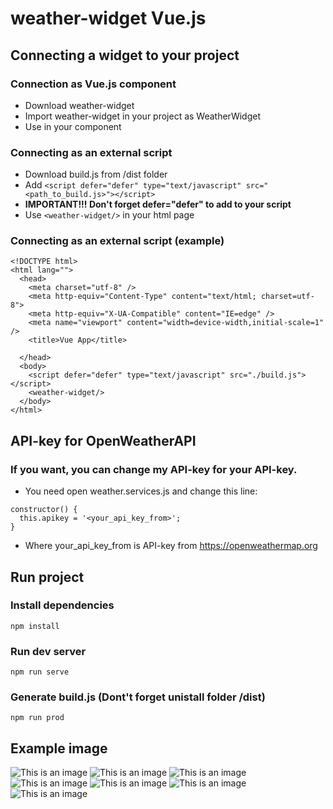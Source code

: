 # weather-widget Vue.js

## Connecting a widget to your project
### Connection as Vue.js component


- Download weather-widget
- Import weather-widget in your project as WeatherWidget
- Use <WeatherWidget/> in your component


### Connecting as an external script

- Download build.js from /dist folder
- Add ```<script defer="defer" type="text/javascript" src="<path_to_build.js>"></script>```
- **IMPORTANT!!! Don't forget defer="defer" to add to your script**
- Use ```<weather-widget/>``` in your html page


### Connecting as an external script (example)
```
<!DOCTYPE html>
<html lang="">
  <head>
    <meta charset="utf-8" />
    <meta http-equiv="Content-Type" content="text/html; charset=utf-8">
    <meta http-equiv="X-UA-Compatible" content="IE=edge" />
    <meta name="viewport" content="width=device-width,initial-scale=1" />
    <title>Vue App</title>
    
  </head>
  <body>
    <script defer="defer" type="text/javascript" src="./build.js"></script>
    <weather-widget/>
  </body>
</html>
```

## API-key for OpenWeatherAPI
### If you want, you can change my API-key for your API-key.

- You need open weather.services.js and change this line:
```
constructor() {
  this.apikey = '<your_api_key_from>';
}
```
- Where your_api_key_from is API-key from https://openweathermap.org

## Run project
### Install dependencies 
```
npm install
```
### Run dev server
```
npm run serve
```
### Generate build.js (Dont't forget unistall folder /dist)
```
npm run prod
```


## Example image

![This is an image](https://github.com/SilentiumN/weather-widget/blob/38ae5dac692b156ab2831ccc1b9ced677ac0acd8/ReadmeIMG/%D0%A1%D0%BD%D0%B8%D0%BC%D0%BE%D0%BA%20%D1%8D%D0%BA%D1%80%D0%B0%D0%BD%D0%B0%202022-08-15%20%D0%B2%2015.49.52.png)
![This is an image](https://github.com/SilentiumN/weather-widget/blob/38ae5dac692b156ab2831ccc1b9ced677ac0acd8/ReadmeIMG/%D0%A1%D0%BD%D0%B8%D0%BC%D0%BE%D0%BA%20%D1%8D%D0%BA%D1%80%D0%B0%D0%BD%D0%B0%202022-08-15%20%D0%B2%2015.50.09.png)
![This is an image](https://github.com/SilentiumN/weather-widget/blob/38ae5dac692b156ab2831ccc1b9ced677ac0acd8/ReadmeIMG/%D0%A1%D0%BD%D0%B8%D0%BC%D0%BE%D0%BA%20%D1%8D%D0%BA%D1%80%D0%B0%D0%BD%D0%B0%202022-08-15%20%D0%B2%2016.08.07.png)
![This is an image](https://github.com/SilentiumN/weather-widget/blob/38ae5dac692b156ab2831ccc1b9ced677ac0acd8/ReadmeIMG/%D0%A1%D0%BD%D0%B8%D0%BC%D0%BE%D0%BA%20%D1%8D%D0%BA%D1%80%D0%B0%D0%BD%D0%B0%202022-08-15%20%D0%B2%2016.08.28.png)
![This is an image](https://github.com/SilentiumN/weather-widget/blob/38ae5dac692b156ab2831ccc1b9ced677ac0acd8/ReadmeIMG/%D0%A1%D0%BD%D0%B8%D0%BC%D0%BE%D0%BA%20%D1%8D%D0%BA%D1%80%D0%B0%D0%BD%D0%B0%202022-08-15%20%D0%B2%2016.08.44.png)
![This is an image](https://github.com/SilentiumN/weather-widget/blob/38ae5dac692b156ab2831ccc1b9ced677ac0acd8/ReadmeIMG/%D0%A1%D0%BD%D0%B8%D0%BC%D0%BE%D0%BA%20%D1%8D%D0%BA%D1%80%D0%B0%D0%BD%D0%B0%202022-08-15%20%D0%B2%2016.08.57.png)
![This is an image](https://github.com/SilentiumN/weather-widget/blob/38ae5dac692b156ab2831ccc1b9ced677ac0acd8/ReadmeIMG/%D0%A1%D0%BD%D0%B8%D0%BC%D0%BE%D0%BA%20%D1%8D%D0%BA%D1%80%D0%B0%D0%BD%D0%B0%202022-08-15%20%D0%B2%2016.09.03.png)




